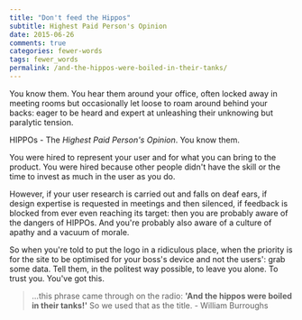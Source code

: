 ```yaml
---
title: "Don't feed the Hippos"
subtitle: Highest Paid Person's Opinion
date: 2015-06-26
comments: true
categories: fewer-words
tags: fewer_words
permalink: /and-the-hippos-were-boiled-in-their-tanks/
---
```


You know them. You hear them around your office, often locked away in meeting rooms but occasionally let loose to roam around behind your backs: eager to be heard and expert at unleashing their unknowing but paralytic tension.

HIPPOs - The _Highest Paid Person's Opinion_. You know them.

You were hired to represent your user and for what you can bring to the product. You were hired because other people didn't have the skill or the time to invest as much in the user as you do.

However, if your user research is carried out and falls on deaf ears, if design expertise is requested in meetings and then silenced, if feedback is blocked from ever even reaching its target: then you are probably aware of the dangers of HIPPOs. And you're probably also aware of a culture of apathy and a vacuum of morale.

So when you're told to put the logo in a ridiculous place, when the priority is for the site to be optimised for your boss's device and not the users': grab some data. Tell them, in the politest way possible, to leave you alone. To trust you. You've got this.

> ...this phrase came through on the radio: __'And the hippos were boiled in their tanks!'__ So we used that as the title. - William Burroughs
